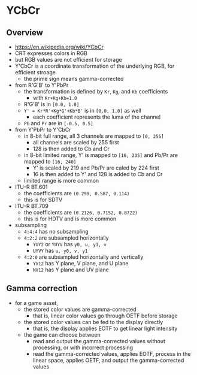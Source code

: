 YCbCr
=====

## Overview

- <https://en.wikipedia.org/wiki/YCbCr>
- CRT expresses colors in RGB
- but RGB values are not efficient for storage
- Y'CbCr is a coordinate transformation of the underlying RGB, for efficient
  stroage
  - the prime sign means gamma-corrected
- from R'G'B' to Y'PbPr
  - the transformation is defined by `Kr`, `Kg`, and `Kb` coefficients
    - with `Kr+Kg+Kb=1.0`
  - R'G'B' is in `[0.0, 1.0]`
  - `Y' = Kr*R'+Kg*G'+Kb*B'` is in `[0.0, 1.0]` as well
    - each coefficient represents the luma of the channel
  - `Pb` and `Pr` are in `[-0.5, 0.5]`
- from Y'PbPr to Y'CbCr
  - in 8-bit full range, all 3 channels are mapped to `[0, 255]`
    - all channels are scaled by 255 first
    - 128 is then added to Cb and Cr
  - in 8-bit limited range, Y' is mapped to `[16, 235]` and Pb/Pr are mapped
    to `[16, 240]`
    - Y' is scaled by 219 and Pb/Pr are caled by 224 first
    - 16 is then added to Y' and 128 is added to Cb and Cr
  - limited range is more common
- ITU-R BT.601
  - the coefficients are `(0.299, 0.587, 0.114)`
  - this is for SDTV
- ITU-R BT.709
  - the coefficients are `(0.2126, 0.7152, 0.0722)`
  - this is for HDTV and is more common
- subsampling
  - `4:4:4` has no subsampling
  - `4:2:2` are subsampled horizontally
    - `YUY2` or `YUYV` has `y0, u, y1, v`
    - `UYVY` has `u, y0, v, y1`
  - `4:2:0` are subsampled horizontally and vertically
    - `YV12` has Y plane, V plane, and U plane
    - `NV12` has Y plane and UV plane

## Gamma correction

- for a game asset,
  - the stored color values are gamma-corrected
    - that is, linear color values go through OETF before storage
  - the stored color values can be fed to the display directly
    - that is, the display applies EOTF to get linear light intensity
  - the game can choose between
    - read and output the gamma-corrected values without processing, or with
      incorrect processing
    - read the gamma-corrected values, applies EOTF, process in the linear
      space, applies OETF, and output the gamma-corrected values
